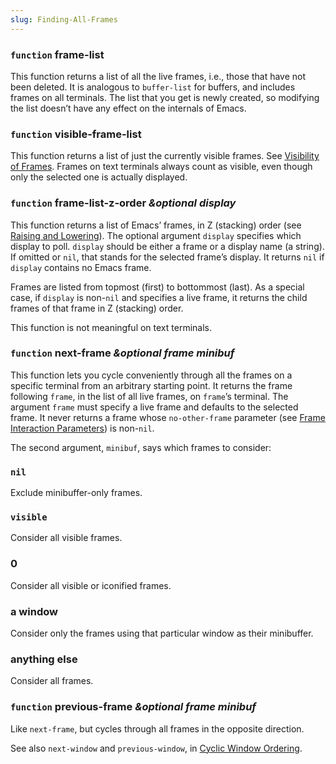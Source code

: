 ```yaml
---
slug: Finding-All-Frames
---
```


### <span className="tag function">`function`</span> **frame-list**

This function returns a list of all the live frames, i.e., those that have not been deleted. It is analogous to `buffer-list` for buffers, and includes frames on all terminals. The list that you get is newly created, so modifying the list doesn’t have any effect on the internals of Emacs.

### <span className="tag function">`function`</span> **visible-frame-list**

This function returns a list of just the currently visible frames. See [Visibility of Frames](/docs/elisp/Visibility-of-Frames). Frames on text terminals always count as visible, even though only the selected one is actually displayed.

### <span className="tag function">`function`</span> **frame-list-z-order** *\&optional display*

This function returns a list of Emacs’ frames, in Z (stacking) order (see [Raising and Lowering](/docs/elisp/Raising-and-Lowering)). The optional argument `display` specifies which display to poll. `display` should be either a frame or a display name (a string). If omitted or `nil`, that stands for the selected frame’s display. It returns `nil` if `display` contains no Emacs frame.

Frames are listed from topmost (first) to bottommost (last). As a special case, if `display` is non-`nil` and specifies a live frame, it returns the child frames of that frame in Z (stacking) order.

This function is not meaningful on text terminals.

### <span className="tag function">`function`</span> **next-frame** *\&optional frame minibuf*

This function lets you cycle conveniently through all the frames on a specific terminal from an arbitrary starting point. It returns the frame following `frame`, in the list of all live frames, on `frame`’s terminal. The argument `frame` must specify a live frame and defaults to the selected frame. It never returns a frame whose `no-other-frame` parameter (see [Frame Interaction Parameters](/docs/elisp/Frame-Interaction-Parameters)) is non-`nil`.

The second argument, `minibuf`, says which frames to consider:

### `nil`

Exclude minibuffer-only frames.

### `visible`

Consider all visible frames.

### 0

Consider all visible or iconified frames.

### a window

Consider only the frames using that particular window as their minibuffer.

### anything else

Consider all frames.

### <span className="tag function">`function`</span> **previous-frame** *\&optional frame minibuf*

Like `next-frame`, but cycles through all frames in the opposite direction.

See also `next-window` and `previous-window`, in [Cyclic Window Ordering](/docs/elisp/Cyclic-Window-Ordering).
